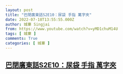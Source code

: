 ```yaml
---
layout: post
title: "巴閉廣東話S2E10：尿袋 手指 萬字夾"
date: 2022-07-18T13:55:55.000Z
author: 城寨 Singjai
from: https://www.youtube.com/watch?v=yMD1chuM14U
tags: [ 城寨 ]
comments: True
categories: [ 城寨 ]
---
```

<!--1658152555000-->
[巴閉廣東話S2E10：尿袋 手指 萬字夾](https://www.youtube.com/watch?v=yMD1chuM14U)
------

<div>

</div>
